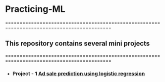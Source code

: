 # Practicing-ML
===========================================================================================
## This repository contains several mini projects 
===========================================================================================

* ### Project - 1   [Ad sale prediction using logistic regression](https://github.com/Pillowknightr8/Practicing-ML/blob/main/AD%20sales%20prediction%20using%20Logistic%20Regression.ipynb)
